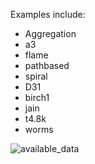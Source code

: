 Examples include:
- Aggregation
- a3
- flame
- pathbased
- spiral
- D31
- birch1
- jain
- t4.8k
- worms

![available_data](https://user-images.githubusercontent.com/84581147/170481553-c1312ab3-e56e-4408-93de-9e0a61d1bc5a.png)
